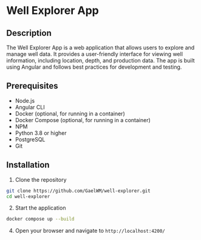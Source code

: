 # Well Explorer App

## Description

The Well Explorer App is a web application that allows users to explore and manage well data. It provides a user-friendly interface for viewing well information, including location, depth, and production data. The app is built using Angular and follows best practices for development and testing.

## Prerequisites

- Node.js
- Angular CLI
- Docker (optional, for running in a container)
- Docker Compose (optional, for running in a container)
- NPM
- Python 3.8 or higher
- PostgreSQL
- Git

## Installation

1. Clone the repository

```bash
git clone https://github.com/GaelWM/well-explorer.git
cd well-explorer
```

2. Start the application

```bash
docker compose up --build
```

4. Open your browser and navigate to `http://localhost:4200/`
